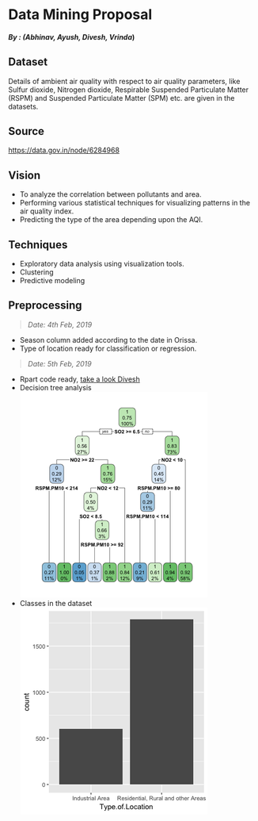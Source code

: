 # Data Mining Proposal

#### _By : (Abhinav, Ayush, Divesh, Vrinda_)






## Dataset


 Details of ambient air quality with respect to air quality parameters, like Sulfur dioxide, Nitrogen dioxide, Respirable Suspended Particulate Matter (RSPM) and Suspended Particulate Matter (SPM) etc. are given in the datasets.
## Source
https://data.gov.in/node/6284968
## Vision


* To analyze the correlation  between pollutants and area.
* Performing various statistical techniques for visualizing patterns in the air quality index.
* Predicting the type of the area depending upon the AQI.


## Techniques


* Exploratory data analysis using visualization tools.
* Clustering
* Predictive modeling


## Preprocessing
> _Date: 4th Feb, 2019_
* Season column added according to the date in Orissa.
* Type of location ready for classification or regression.
> _Date: 5th Feb, 2019_
* Rpart code ready, [take a look Divesh](/rpart.R)
* Decision tree analysis 
![Decision Tree](Rplot.png)
* Classes in the dataset 
![Classes](/locationType.png)


